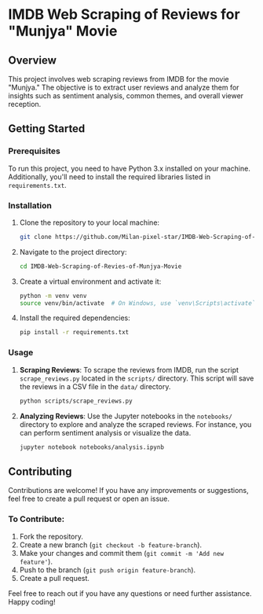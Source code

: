 # IMDB Web Scraping of Reviews for "Munjya" Movie

## Overview

This project involves web scraping reviews from IMDB for the movie "Munjya." The objective is to extract user reviews and analyze them for insights such as sentiment analysis, common themes, and overall viewer reception.

## Getting Started

### Prerequisites

To run this project, you need to have Python 3.x installed on your machine. Additionally, you'll need to install the required libraries listed in `requirements.txt`.

### Installation

1. Clone the repository to your local machine:

   ```bash
   git clone https://github.com/Milan-pixel-star/IMDB-Web-Scraping-of-Revies-of-Munjya-Movie.git
   ```

2. Navigate to the project directory:

   ```bash
   cd IMDB-Web-Scraping-of-Revies-of-Munjya-Movie
   ```

3. Create a virtual environment and activate it:

   ```bash
   python -m venv venv
   source venv/bin/activate  # On Windows, use `venv\Scripts\activate`
   ```

4. Install the required dependencies:

   ```bash
   pip install -r requirements.txt
   ```

### Usage

1. **Scraping Reviews**: To scrape the reviews from IMDB, run the script `scrape_reviews.py` located in the `scripts/` directory. This script will save the reviews in a CSV file in the `data/` directory.

   ```bash
   python scripts/scrape_reviews.py
   ```

2. **Analyzing Reviews**: Use the Jupyter notebooks in the `notebooks/` directory to explore and analyze the scraped reviews. For instance, you can perform sentiment analysis or visualize the data.

   ```bash
   jupyter notebook notebooks/analysis.ipynb
   ```

## Contributing

Contributions are welcome! If you have any improvements or suggestions, feel free to create a pull request or open an issue.

### To Contribute:

1. Fork the repository.
2. Create a new branch (`git checkout -b feature-branch`).
3. Make your changes and commit them (`git commit -m 'Add new feature'`).
4. Push to the branch (`git push origin feature-branch`).
5. Create a pull request.


Feel free to reach out if you have any questions or need further assistance. Happy coding!
